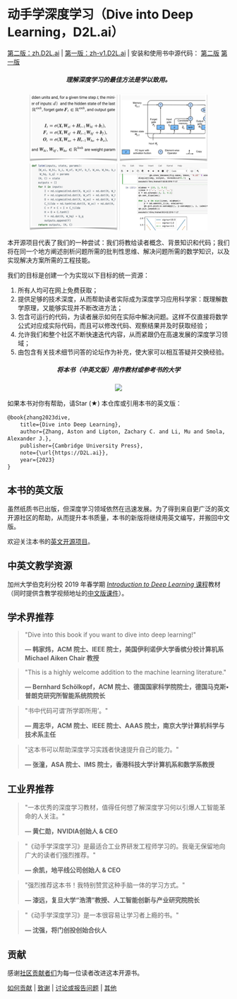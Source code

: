 # 动手学深度学习（Dive into Deep Learning，D2L.ai）

[第二版：zh.D2L.ai](https://zh.d2l.ai)  | [第一版：zh-v1.D2L.ai](https://zh-v1.d2l.ai/) |  安装和使用书中源代码： [第二版](https://zh.d2l.ai/chapter_installation/index.html) [第一版](https://zh-v1.d2l.ai/chapter_prerequisite/install.html)

<h5 align="center"><i>理解深度学习的最佳方法是学以致用。</i></h5>

<p align="center">
  <img width="200"  src="static/frontpage/_images/eq.jpg">
  <img width="200"  src="static/frontpage/_images/figure.jpg">
  <img width="200"  src="static/frontpage/_images/code.jpg">
  <img width="200"  src="static/frontpage/_images/notebook.gif">
</p>

本开源项目代表了我们的一种尝试：我们将教给读者概念、背景知识和代码；我们将在同一个地方阐述剖析问题所需的批判性思维、解决问题所需的数学知识，以及实现解决方案所需的工程技能。

我们的目标是创建一个为实现以下目标的统一资源：
1. 所有人均可在网上免费获取；
1. 提供足够的技术深度，从而帮助读者实际成为深度学习应用科学家：既理解数学原理，又能够实现并不断改进方法；
1. 包含可运行的代码，为读者展示如何在实际中解决问题。这样不仅直接将数学公式对应成实际代码，而且可以修改代码、观察结果并及时获取经验；
1. 允许我们和整个社区不断快速迭代内容，从而紧跟仍在高速发展的深度学习领域；
1. 由包含有关技术细节问答的论坛作为补充，使大家可以相互答疑并交换经验。

<h5 align="center">将本书（中英文版）用作教材或参考书的大学</h5>
<p align="center">
  <img width="400"  src="https://d2l.ai/_images/map.png">
</p>

如果本书对你有帮助，请Star (★) 本仓库或引用本书的英文版：

```
@book{zhang2023dive,
    title={Dive into Deep Learning},
    author={Zhang, Aston and Lipton, Zachary C. and Li, Mu and Smola, Alexander J.},
    publisher={Cambridge University Press},
    note={\url{https://D2L.ai}},
    year={2023}
}
```

## 本书的英文版

虽然纸质书已出版，但深度学习领域依然在迅速发展。为了得到来自更广泛的英文开源社区的帮助，从而提升本书质量，本书的新版将继续用英文编写，并搬回中文版。

欢迎关注本书的[英文开源项目](https://github.com/d2l-ai/d2l-en)。

## 中英文教学资源

加州大学伯克利分校 2019 年春学期 [*Introduction to Deep Learning* 课程](http://courses.d2l.ai/berkeley-stat-157/index.html)教材（同时提供含教学视频地址的[中文版课件](https://github.com/d2l-ai/berkeley-stat-157/tree/master/slides-zh)）。

## 学术界推荐

> <p>"Dive into this book if you want to dive into deep learning!"</p>
> <b>&mdash; 韩家炜，ACM 院士、IEEE 院士，美国伊利诺伊大学香槟分校计算机系 Michael Aiken Chair 教授</b>

> <p>"This is a highly welcome addition to the machine learning literature."</p>
> <b>&mdash; Bernhard Schölkopf，ACM 院士、德国国家科学院院士，德国马克斯•普朗克研究所智能系统院院长</b>

> <p>"书中代码可谓‘所学即所用’。"</p>
> <b>&mdash; 周志华，ACM 院士、IEEE 院士、AAAS 院士，南京大学计算机科学与技术系主任</b>

> <p>"这本书可以帮助深度学习实践者快速提升自己的能力。"</p>
> <b>&mdash; 张潼，ASA 院士、IMS 院士，香港科技大学计算机系和数学系教授</b>

## 工业界推荐

> <p>"一本优秀的深度学习教材，值得任何想了解深度学习何以引爆人工智能革命的人关注。"</p>
> <b>&mdash; 黄仁勋，NVIDIA创始人 & CEO</b>

> <p>"《动手学深度学习》是最适合工业界研发工程师学习的。我毫无保留地向广大的读者们强烈推荐。"</p>
> <b>&mdash; 余凯，地平线公司创始人 & CEO</b>

> <p>"强烈推荐这本书！我特别赞赏这种手脑一体的学习方式。"</p>
> <b>&mdash; 漆远，复旦大学“浩清”教授、人工智能创新与产业研究院院长</b>

> <p>"《动手学深度学习》是一本很容易让学习者上瘾的书。"</p>
> <b>&mdash; 沈强，将门创投创始合伙人</b>

## 贡献

感谢[社区贡献者们](https://github.com/d2l-ai/d2l-zh/graphs/contributors)为每一位读者改进这本开源书。

[如何贡献](https://zh.d2l.ai/chapter_appendix-tools-for-deep-learning/contributing.html) | [致谢](https://zh.d2l.ai/chapter_preface/index.html) | [讨论或报告问题](https://discuss.d2l.ai/c/chinese-version/16) | [其他](INFO.md)
